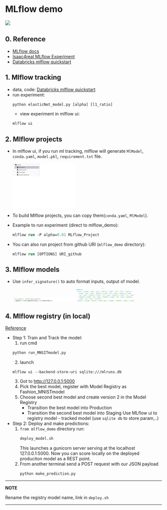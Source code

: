 # MLflow demo
<img src="https://www.mlflow.org/docs/latest/_static/MLflow-logo-final-black.png" width="200">

## 0. Reference
- [MLflow docs](https://mlflow.org/docs/latest/index.html)
- [Isaac4real MLflow Experiment](https://github.com/Isaac4real/MLflow_Experiment/tree/master/Part4-%20MLflow%20Registry_locally)
- [Databricks mlflow quickstart](https://docs.databricks.com/_static/notebooks/mlflow/mlflow-quick-start-training.html)
## 1. Mlflow tracking
- data, code: [Databricks mlflow quickstart](https://docs.databricks.com/_static/notebooks/mlflow/mlflow-quick-start-training.html)
- run experiment:
    ```ps
    python elasticNet_model.py [alpha] [l1_ratio]
    ```
    - view experiment in mlflow ui:
    ```ps
    mlflow ui
    ```
## 2. Mlflow projects
- In mlflow ui, if you run ml tracking, mlflow will generate ```MlModel```, ```conda.yaml```, ```model.pkl```, ```requirement.txt``` file.

    <img src="https://github.com/toan01-uet/Intern-doc/blob/main/week9/img/mlflow_project_model.png" width="200">

- To build Mlflow projects, you can copy them(```conda.yaml```, ```MlModel```).
- Example to run experiment (direct to mlflow_demo):
    ```ps
    mlflow run -P alpha=0.01 MLflow_Project
    ```
- You can also run project from github URI (```mlflow_demo``` directory):
    ```ps
    mlflow run [OPTIONS] URI_github
    ```
## 3. Mlflow models
- Use  ```infer_signature()``` to auto format inputs, output of model.

    <img src="https://github.com/toan01-uet/Intern-doc/blob/main/week9/img/signature_mlflow_model.png" width="200">


    <img src="https://github.com/toan01-uet/Intern-doc/blob/main/week9/img/signature_model.png" width="200">


## 4. Mlflow registry (in local)
[Reference](https://github.com/Isaac4real/MLflow_Experiment/tree/master/Part4-%20MLflow%20Registry_locally)
- Step 1: Train and Track the model:
    1.  run cmd
    ```ps 
    python run_MNSITmodel.py 
    ```
    2. launch 
    ```
    mlflow ui --backend-store-uri sqlite:///mlruns.db
    ```
    3. Got to http://127.0.0.1:5000
    4. Pick the best model, register with Model Registry as Fashion_MNISTmodel
    5. Choose second best model and create version 2 in the Model Registry
        - Transition the best model into Production
        - Transition the second best model into Staging
Use MLflow ui to registry model - tracked model (use ```sqlite db``` to store param,..)
- Step 2: Deploy and make predictions:
    1. ```from mlflow_demo``` directory run:
        ```ps
        deploy_model.sh
        ```
        This launches a gunicorn server serving at the localhost 127.0.0.1:5000. Now you can score locally on the deployed produciton model as a REST point.
    2. From another terminal send a POST request with our JSON payload
        ```ps
        python make_prediction.py
        ```
---
**NOTE**

Rename the registry model name, link in ```deploy.sh```

---